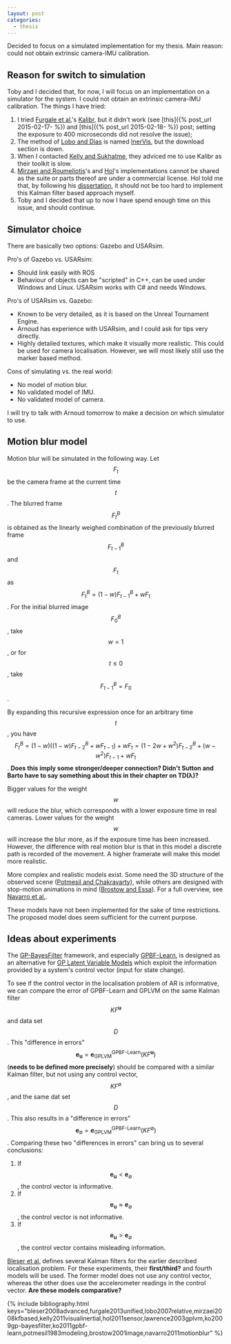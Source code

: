 ```yaml
---
layout: post
categories:
  - thesis
---
```


Decided to focus on a simulated implementation for my thesis. Main reason: could not obtain extrinsic camera-IMU calibration. 

## Reason for switch to simulation
Toby and I decided that, for now, I will focus on an implementation on a simulator for the system.  I could not obtain an extrinsic camera-IMU calibration.  The things I have tried:

1. I tried [Furgale et al.](#furgale2013unified)'s [Kalibr](https://github.com/ethz-asl/kalibr), but it didn't work (see [this]({% post_url 2015-02-17- %}) and [this]({% post_url 2015-02-18- %}) post; setting the exposure to 400 microseconds did not resolve the issue);
2. The method of [Lobo and Dias](#lobo2007relative) is named [InerVis](http://www2.deec.uc.pt/~jlobo/jlobo/InerVis/InerVis_Toolbox.html), but the download section is down.
3. When I contacted [Kelly and Sukhatme](#kelly2011visualinertial), they adviced me to use Kalibr as their toolkit is slow.
4. [Mirzaei and Roumeliotis](#mirzaei2008kfbased)'s and [Hol](#hol2011sensor)'s implementations cannot be shared as the suite or parts thereof are under a commercial license.  Hol told me that, by following his [dissertation](#hol2011sensor), it should not be too hard to implement this Kalman filter based approach myself.
5. Toby and I decided that up to now I have spend enough time on this issue, and should continue.

## Simulator choice
There are basically two options: Gazebo and USARsim. 

Pro's of Gazebo vs. USARsim:

- Should link easily with ROS
- Behaviour of objects can be "scripted" in C++, can be used under Windows and Linux. USARsim works with C# and needs Windows.

Pro's of USARsim vs. Gazebo:

- Known to be very detailed, as it is based on the Unreal Tournament Engine.
- Arnoud has experience with USARsim, and I could ask for tips very directly.
- Highly detailed textures, which make it visually more realistic. This could be used for camera localisation. However, we will most likely still use the marker based method.

Cons of simulating vs. the real world:

- No model of motion blur.
- No validated model of IMU.
- No validated model of camera.

I will try to talk with Arnoud tomorrow to make a decision on which simulator to use.

## Motion blur model
Motion blur will be simulated in the following way. Let $$F_t$$ be the camera frame at the current time $$t$$. The blurred frame $$F^B_t$$ is obtained as the linearly weighed combination of the previously blurred frame $$F^B_{t-1}$$ and $$F_t$$ as $$F^B_t = (1 - w) F^B_{t-1} + w F_t$$. For the initial blurred image $$F^B_0$$, take $$w = 1$$, or for $$t \leq 0$$, take $$F^B_{t-1} = F_0$$.

By expanding this recursive expression once for an arbitrary time $$t$$, you have $$F^B_t = \left(1 - w\right) \left( \left(1 - w\right) F^B_{t-2} + w F_{t-1}\right) + w F_t = (1 - 2w + w^2) F^B_{t-2} + (w - w^2) F_{t-1} + w F_t$$.  **Does this imply some stronger/deeper connection? Didn't Sutton and Barto have to say something about this in their chapter on TD(λ)?**

Bigger values for the weight $$w$$ will reduce the blur, which corresponds with a lower exposure time in real cameras. Lower values for the weight $$w$$ will increase the blur more, as if the exposure time has been increased. However, the difference with real motion blur is that in this model a discrete path is recorded of the movement. A higher framerate will make this model more realistic.

More complex and realistic models exist.  Some need the 3D structure of the observed scene ([Potmesil and Chakravarty](#potmesil1983modeling)), while others are designed with stop-motion animations in mind ([Brostow and Essa](#brostow2001image)).  For a full overview, see [Navarro et al.](#navarro2011motionblur).

These models have not been implemented for the sake of time restrictions. The proposed model does seem sufficient for the current purpose.

## Ideas about experiments
The [GP-BayesFilter](#ko2009gp-bayesfilter) framework, and especially [GPBF-Learn](#ko2011gpbf-learn), is designed as an alternative for [GP Latent Variable Models](#lawrence2003gplvm) which exploit the information provided by a system's control vector (input for state change).

To see if the control vector in the localisation problem of AR is informative, we can compare the error of GPBF-Learn and GPLVM on the same Kalman filter $$KF^\mathbf{u}$$ and data set $$D$$.  This "difference in errors" $$\mathbf{e}_\mathbf{u} = \mathbf{e}^\mbox{GPBF-Learn}_\mbox{GPLVM}(KF^\mathbf{u})$$ (**needs to be defined more precisely**) should be compared with a similar Kalman filter, but not using any control vector, $$KF^\emptyset$$, and the same dat set $$D$$.  This also results in a "difference in errors" $$\mathbf{e}_\emptyset = \mathbf{e}^\mbox{GPBF-Learn}_\mbox{GPLVM}(KF^\emptyset)$$.  Comparing these two "differences in errors" can bring us to several conclusions:

1. If $$\mathbf{e}_\mathbf{u} < \mathbf{e}_\emptyset$$, the control vector is informative.
2. If $$\mathbf{e}_\mathbf{u} \approx \mathbf{e}_\emptyset$$, the control vector is not informative.
3. If $$\mathbf{e}_\mathbf{u} > \mathbf{e}_\emptyset$$, the control vector contains misleading information.

[Bleser et al.](#bleser2008advanced) defines several Kalman filters for the earlier described localisation problem.  For these experiments, their **first/third?** and fourth models will be used.  The former model does not use any control vector, whereas the other does use the accelerometer readings in the control vector.  **Are these models comparative?**

{% include bibliography.html keys="bleser2008advanced,furgale2013unified,lobo2007relative,mirzaei2008kfbased,kelly2011visualinertial,hol2011sensor,lawrence2003gplvm,ko2009gp-bayesfilter,ko2011gpbf-learn,potmesil1983modeling,brostow2001image,navarro2011motionblur" %}
